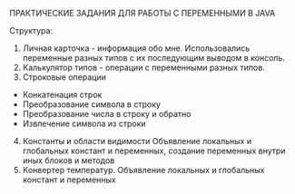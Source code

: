ПРАКТИЧЕСКИЕ ЗАДАНИЯ ДЛЯ РАБОТЫ С ПЕРЕМЕННЫМИ В JAVA

Структура:

1) Личная карточка - информация обо мне.
Использовались переменные разных типов с их последующим выводом в консоль.
2) Калькулятор типов - операции с переменными разных типов.
3) Строковые операции 
- Конкатенация строк
- Преобразование символа в строку
- Преобразование числа в строку и обратно
- Извлечение символа из строки
4) Константы и области видимости
Объявление локальных и глобальных констант и переменных, создание переменных внутри иных блоков и методов
5) Конвертер температур. 
   Объявление локальных и глобальных констант и переменных